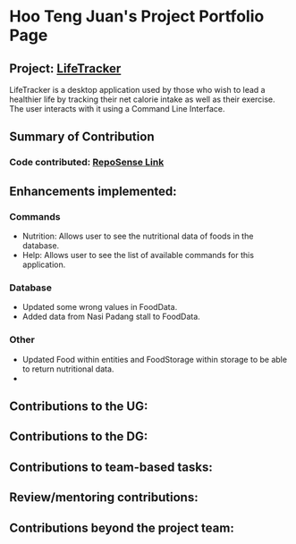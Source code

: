 # Hoo Teng Juan's Project Portfolio Page

## Project: [LifeTracker](https://github.com/AY2223S2-CS2113-W15-1/tp)

LifeTracker is a desktop application used by those who wish to lead a healthier 
life by tracking their net calorie intake as well as their exercise. The user interacts with it using a Command Line Interface.

## Summary of Contribution
### Code contributed: [RepoSense Link](https://nus-cs2113-ay2223s2.github.io/tp-dashboard/?search=w15-1&sort=groupTitle&sortWithin=title&timeframe=commit&mergegroup=&groupSelect=groupByRepos&breakdown=true&checkedFileTypes=docs~functional-code~test-code~other&since=2023-02-17&tabOpen=true&tabType=authorship&tabAuthor=TJ-Hoo&tabRepo=AY2223S2-CS2113-W15-1%2Ftp%5Bmaster%5D&authorshipIsMergeGroup=false&authorshipFileTypes=docs~functional-code~test-code&authorshipIsBinaryFileTypeChecked=false&authorshipIsIgnoredFilesChecked=false)

## Enhancements implemented:

### Commands
- Nutrition: Allows user to see the nutritional data of foods in the database.
- Help: Allows user to see the list of available commands for this application.

### Database
- Updated some wrong values in FoodData.
- Added data from Nasi Padang stall to FoodData.

### Other
- Updated Food within entities and FoodStorage within storage to be able to return nutritional data.
- 

## Contributions to the UG:

## Contributions to the DG:

## Contributions to team-based tasks:

## Review/mentoring contributions:

## Contributions beyond the project team:
